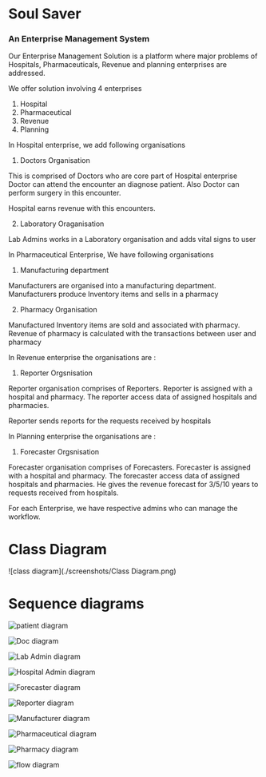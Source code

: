 # Soul Saver

### An Enterprise Management System

Our Enterprise Management Solution is a platform where major problems of Hospitals, Pharmaceuticals, Revenue and planning enterprises are addressed.

We offer solution involving 4 enterprises

1. Hospital
2. Pharmaceutical
3. Revenue
4. Planning

In Hospital enterprise, we add following organisations

1. Doctors Organisation

This is comprised of Doctors who are core part of Hospital enterprise
Doctor can attend the encounter an diagnose patient. Also Doctor can perform surgery in this encounter. 

Hospital earns revenue with this encounters.

2. Laboratory Oraganisation

Lab Admins works in a Laboratory organisation and adds vital signs to user

In Pharmaceutical Enterprise, We have following organisations

1. Manufacturing department 

Manufacturers are organised into a manufacturing department. Manufacturers produce Inventory items and sells in a pharmacy

2. Pharmacy Organisation

Manufactured Inventory items are sold and associated with pharmacy. Revenue of pharmacy is calculated with the transactions between user and pharmacy

In Revenue enterprise the organisations are :

1. Reporter Orgsnisation

Reporter organisation comprises of Reporters. Reporter is assigned with a hospital and pharmacy. The reporter access data of assigned hospitals and pharmacies. 

Reporter sends reports for the requests received by hospitals

In Planning enterprise the organisations are :

1. Forecaster Orgsnisation

Forecaster organisation comprises of Forecasters. Forecaster is assigned with a hospital and pharmacy. The forecaster access data of assigned hospitals and pharmacies. He gives the revenue forecast for 3/5/10 years to requests received from hospitals.

For each Enterprise, we have respective admins who can manage the workflow.

# Class Diagram

![class diagram](./screenshots/Class Diagram.png)

# Sequence diagrams

![patient diagram](./screenshots/Patient.png)

![Doc diagram](./screenshots/Doc.png)

![Lab Admin diagram](./screenshots/LabAdmin.png)

![Hospital Admin diagram](./screenshots/HADMIN.png)

![Forecaster diagram](./screenshots/Forecaster.png)

![Reporter diagram](./screenshots/Reporter.png)

![Manufacturer diagram](./screenshots/Manufacturer.png)

![Pharmaceutical diagram](./screenshots/CADMIN.png)

![Pharmacy diagram](./screenshots/Pharmacy.png)


![flow diagram](./screenshots/image.jpg)






